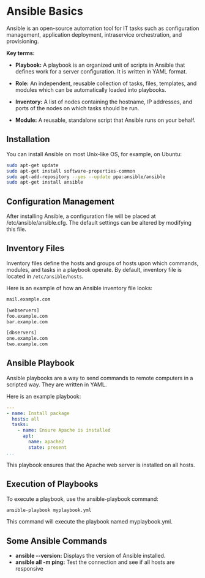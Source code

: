 # Ansible Basics

Ansible is an open-source automation tool for IT tasks such as configuration management, application deployment, intraservice orchestration, and provisioning. 

**Key terms:**

- **Playbook:** A playbook is an organized unit of scripts in Ansible that defines work for a server configuration. It is written in YAML format.

- **Role:** An independent, reusable collection of tasks, files, templates, and modules which can be automatically loaded into playbooks.

- **Inventory:** A list of nodes containing the hostname, IP addresses, and ports of the nodes on which tasks should be run.

- **Module:** A reusable, standalone script that Ansible runs on your behalf.

## Installation

You can install Ansible on most Unix-like OS, for example, on Ubuntu:

```sh
sudo apt-get update
sudo apt-get install software-properties-common
sudo apt-add-repository --yes --update ppa:ansible/ansible
sudo apt-get install ansible
```

## Configuration Management

After installing Ansible, a configuration file will be placed at /etc/ansible/ansible.cfg. The default settings can be altered by modifying this file.

## Inventory Files

Inventory files define the hosts and groups of hosts upon which commands, modules, and tasks in a playbook operate. By default, inventory file is located in `/etc/ansible/hosts`.

Here is an example of how an Ansible inventory file looks:

```sh
mail.example.com

[webservers]
foo.example.com
bar.example.com

[dbservers]
one.example.com
two.example.com
```

## Ansible Playbook

Ansible playbooks are a way to send commands to remote computers in a scripted way. They are written in YAML.

Here is an example playbook:

```yml
---
- name: Install package
  hosts: all
  tasks:
    - name: Ensure Apache is installed
      apt:
        name: apache2
        state: present
...
```

This playbook ensures that the Apache web server is installed on all hosts.

## Execution of Playbooks

To execute a playbook, use the ansible-playbook command:

```sh
ansible-playbook myplaybook.yml
```

This command will execute the playbook named myplaybook.yml.

## Some Ansible Commands

- **ansible --version:** Displays the version of Ansible installed.
- **ansible all -m ping:** Test the connection and see if all hosts are responsive
